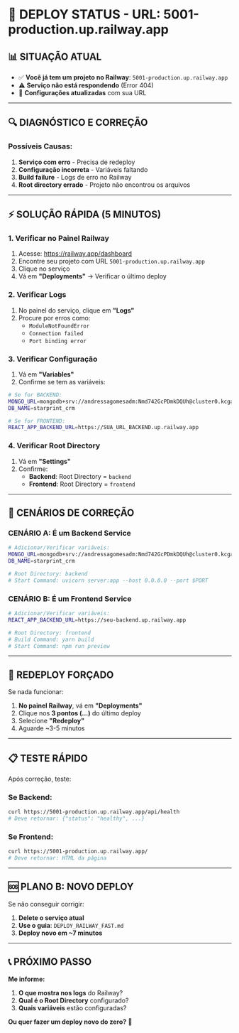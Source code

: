 # 🚀 **DEPLOY STATUS - URL: 5001-production.up.railway.app**

## **📊 SITUAÇÃO ATUAL**
- ✅ **Você já tem um projeto no Railway**: `5001-production.up.railway.app`
- ⚠️ **Serviço não está respondendo** (Error 404)
- 🔧 **Configurações atualizadas** com sua URL

---

## **🔍 DIAGNÓSTICO E CORREÇÃO**

### **Possíveis Causas:**
1. **Serviço com erro** - Precisa de redeploy
2. **Configuração incorreta** - Variáveis faltando
3. **Build failure** - Logs de erro no Railway
4. **Root directory errado** - Projeto não encontrou os arquivos

---

## **⚡ SOLUÇÃO RÁPIDA (5 MINUTOS)**

### **1. Verificar no Painel Railway**
1. Acesse: https://railway.app/dashboard
2. Encontre seu projeto com URL `5001-production.up.railway.app`
3. Clique no serviço
4. Vá em **"Deployments"** → Verificar o último deploy

### **2. Verificar Logs**
1. No painel do serviço, clique em **"Logs"**
2. Procure por erros como:
   - `ModuleNotFoundError`
   - `Connection failed`
   - `Port binding error`

### **3. Verificar Configuração**
1. Vá em **"Variables"**
2. Confirme se tem as variáveis:

```bash
# Se for BACKEND:
MONGO_URL=mongodb+srv://andressagomesadm:Nmd742GcPDmkDQUh@cluster0.kcgacfw.mongodb.net/starprint_crm?retryWrites=true&w=majority&appName=Cluster0
DB_NAME=starprint_crm

# Se for FRONTEND:
REACT_APP_BACKEND_URL=https://SUA_URL_BACKEND.up.railway.app
```

### **4. Verificar Root Directory**
1. Vá em **"Settings"**
2. Confirme:
   - **Backend**: Root Directory = `backend`
   - **Frontend**: Root Directory = `frontend`

---

## **🔧 CENÁRIOS DE CORREÇÃO**

### **CENÁRIO A: É um Backend Service**
```bash
# Adicionar/Verificar variáveis:
MONGO_URL=mongodb+srv://andressagomesadm:Nmd742GcPDmkDQUh@cluster0.kcgacfw.mongodb.net/starprint_crm?retryWrites=true&w=majority&appName=Cluster0
DB_NAME=starprint_crm

# Root Directory: backend
# Start Command: uvicorn server:app --host 0.0.0.0 --port $PORT
```

### **CENÁRIO B: É um Frontend Service**  
```bash
# Adicionar/Verificar variáveis:
REACT_APP_BACKEND_URL=https://seu-backend.up.railway.app

# Root Directory: frontend
# Build Command: yarn build
# Start Command: npm run preview
```

---

## **🚀 REDEPLOY FORÇADO**

Se nada funcionar:

1. **No painel Railway**, vá em **"Deployments"**
2. Clique nos **3 pontos (...)** do último deploy
3. Selecione **"Redeploy"**
4. Aguarde ~3-5 minutos

---

## **📋 TESTE RÁPIDO**

Após correção, teste:

### **Se Backend:**
```bash
curl https://5001-production.up.railway.app/api/health
# Deve retornar: {"status": "healthy", ...}
```

### **Se Frontend:**
```bash
curl https://5001-production.up.railway.app/
# Deve retornar: HTML da página
```

---

## **🆘 PLANO B: NOVO DEPLOY**

Se não conseguir corrigir:

1. **Delete o serviço atual**
2. **Use o guia**: `DEPLOY_RAILWAY_FAST.md`  
3. **Deploy novo em ~7 minutos**

---

## **📞 PRÓXIMO PASSO**

**Me informe:**
1. **O que mostra nos logs** do Railway?
2. **Qual é o Root Directory** configurado?
3. **Quais variáveis** estão configuradas?

**Ou quer fazer um deploy novo do zero?** 🚀